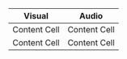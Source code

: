 | Visual | Audio |
| ------------- | ------------- |
| Content Cell  | Content Cell  |
| Content Cell  | Content Cell  |
